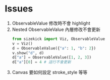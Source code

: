 # Issues

1. ObservableValue 修改時不會 highlight
2. Nested ObservableValue 內層修改不會更新
    ```python
    from sizekick import Viz, ObservableValue
    v = Viz()
    d = ObservableValue({"a": 1, "b": 2})
    v.show("d", d)
    d["a"] = ObservableValue([1, 2, 3])
    d["a"][0] = 4 # 這行不會更新
    ```
3. Canvas 要如何設定 stroke_style 等等
